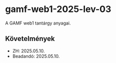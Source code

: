 # gamf-web1-2025-lev-03
A GAMF web1 tantárgy anyagai.

## Követelmények
- ZH: 2025.05.10.
- Beadandó: 2025.05.10.
